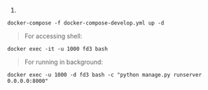 1)
```
docker-compose -f docker-compose-develop.yml up -d
```

> For accessing shell:
```
docker exec -it -u 1000 fd3 bash
```
> For running in background:
```
docker exec -u 1000 -d fd3 bash -c "python manage.py runserver 0.0.0.0:8000"
```